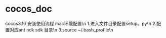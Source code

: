 # cocos_doc
cocos3.16 安装使用流程
mac环境配置\n
1.进入文件目录配置setup。py\n
2.配置对应ant ndk sdk 目录\n
3.source ~/.bash_profile\n
